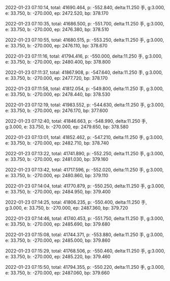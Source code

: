 2022-01-23 07:10:14, total: 41690.464, p: -552.840, delta:11.250 手, g:3.000, e: 33.750, b: -270.000, ep: 2472.520, bp: 378.170

2022-01-23 07:10:35, total: 41686.500, p: -551.700, delta:11.250 手, g:3.000, e: 33.750, b: -270.000, ep: 2476.380, bp: 378.510

2022-01-23 07:10:55, total: 41680.515, p: -553.250, delta:11.250 手, g:3.000, e: 33.750, b: -270.000, ep: 2476.110, bp: 378.670

2022-01-23 07:11:16, total: 41794.416, p: -550.000, delta:11.250 手, g:3.000, e: 33.750, b: -270.000, ep: 2480.400, bp: 378.800

2022-01-23 07:11:37, total: 41867.908, p: -547.640, delta:11.250 手, g:3.000, e: 33.750, b: -270.000, ep: 2477.720, bp: 378.170

2022-01-23 07:11:58, total: 41812.054, p: -549.800, delta:11.250 手, g:3.000, e: 33.750, b: -270.000, ep: 2478.440, bp: 378.530

2022-01-23 07:12:19, total: 41983.552, p: -544.630, delta:11.250 手, g:3.000, e: 33.750, b: -270.000, ep: 2476.170, bp: 377.600

2022-01-23 07:12:40, total: 41846.663, p: -548.990, delta:11.250 手, g:3.000, e: 33.750, b: -270.000, ep: 2479.650, bp: 378.580

2022-01-23 07:13:01, total: 41852.462, p: -547.210, delta:11.250 手, g:3.000, e: 33.750, b: -270.000, ep: 2482.710, bp: 378.740

2022-01-23 07:13:22, total: 41741.890, p: -552.250, delta:11.250 手, g:3.000, e: 33.750, b: -270.000, ep: 2481.030, bp: 379.160

2022-01-23 07:13:42, total: 41717.596, p: -552.020, delta:11.250 手, g:3.000, e: 33.750, b: -270.000, ep: 2480.860, bp: 379.110

2022-01-23 07:14:04, total: 41770.879, p: -550.250, delta:11.250 手, g:3.000, e: 33.750, b: -270.000, ep: 2484.950, bp: 379.400

2022-01-23 07:14:25, total: 41806.235, p: -550.400, delta:11.250 手, g:3.000, e: 33.750, b: -270.000, ep: 2487.360, bp: 379.720

2022-01-23 07:14:46, total: 41740.453, p: -551.750, delta:11.250 手, g:3.000, e: 33.750, b: -270.000, ep: 2485.690, bp: 379.680

2022-01-23 07:15:08, total: 41744.371, p: -553.880, delta:11.250 手, g:3.000, e: 33.750, b: -270.000, ep: 2485.000, bp: 379.860

2022-01-23 07:15:29, total: 41768.506, p: -550.460, delta:11.250 手, g:3.000, e: 33.750, b: -270.000, ep: 2485.220, bp: 379.460

2022-01-23 07:15:50, total: 41794.355, p: -550.220, delta:11.250 手, g:3.000, e: 33.750, b: -270.000, ep: 2487.060, bp: 379.660
